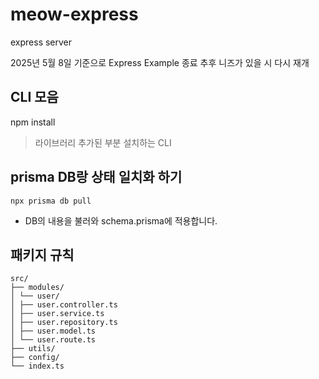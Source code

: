 # meow-express

express server

2025년 5월 8일 기준으로 Express Example 종료
추후 니즈가 있을 시 다시 재개

## CLI 모음

npm install

> 라이브러리 추가된 부분 설치하는 CLI

## prisma DB랑 상태 일치화 하기

```
npx prisma db pull
```

- DB의 내용을 불러와 schema.prisma에 적용합니다.

## 패키지 규칙

```
src/
├── modules/
│ └── user/
│ ├── user.controller.ts
│ ├── user.service.ts
│ ├── user.repository.ts
│ ├── user.model.ts
│ └── user.route.ts
├── utils/
├── config/
└── index.ts
```
